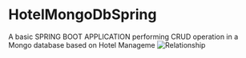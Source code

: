 # HotelMongoDbSpring
A basic SPRING BOOT APPLICATION performing CRUD operation in a Mongo database based on Hotel Manageme
![Relationship](https://user-images.githubusercontent.com/36541696/122871498-bf932980-d34c-11eb-96c2-68aa1d62f16c.png)

